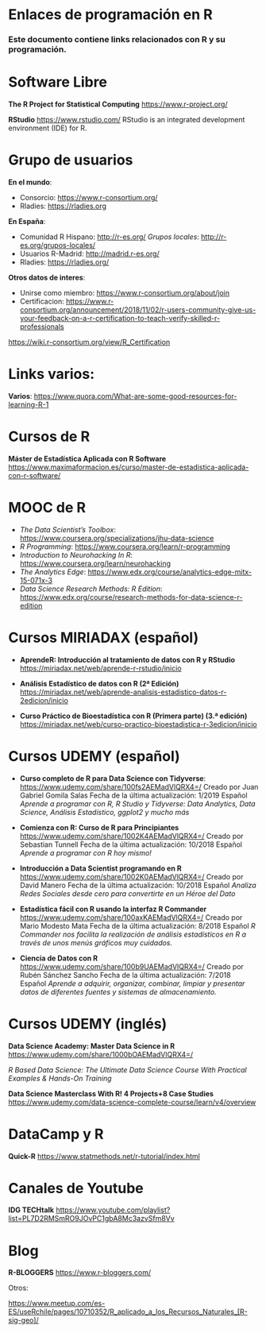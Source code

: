 # Enlaces de programación en R
### Este documento contiene links relacionados con R y su programación.

# Software Libre
**The R Project for Statistical Computing**
https://www.r-project.org/

**RStudio**
https://www.rstudio.com/
RStudio is an integrated development environment (IDE) for R.

# Grupo de usuarios

**En el mundo**:
- Consorcio: https://www.r-consortium.org/
- Rladies: https://rladies.org

**En España**:
- Comunidad R Hispano: http://r-es.org/
*Grupos locales*: http://r-es.org/grupos-locales/
- Usuarios R-Madrid:  http://madrid.r-es.org/
- Rladies: https://rladies.org/

**Otros datos de interes**:
- Unirse como miembro: https://www.r-consortium.org/about/join
- Certificacion: 
https://www.r-consortium.org/announcement/2018/11/02/r-users-community-give-us-your-feedback-on-a-r-certification-to-teach-verify-skilled-r-professionals

https://wiki.r-consortium.org/view/R_Certification

# Links varios:

**Varios**:
https://www.quora.com/What-are-some-good-resources-for-learning-R-1

# Cursos de R


**Máster de Estadística Aplicada con R Software**
https://www.maximaformacion.es/curso/master-de-estadistica-aplicada-con-r-software/



# MOOC de R
- *The Data Scientist’s Toolbox*: 
https://www.coursera.org/specializations/jhu-data-science
- *R Programming*:
https://www.coursera.org/learn/r-programming
- *Introduction to Neurohacking In R*:
https://www.coursera.org/learn/neurohacking
- *The Analytics Edge*:
https://www.edx.org/course/analytics-edge-mitx-15-071x-3
- *Data Science Research Methods: R Edition*:
https://www.edx.org/course/research-methods-for-data-science-r-edition

# Cursos MIRIADAX (español)

- **AprendeR: Introducción al tratamiento de datos con R y RStudio**
https://miriadax.net/web/aprende-r-rstudio/inicio

- **Análisis Estadístico de datos con R (2ª Edición)**
https://miriadax.net/web/aprende-analisis-estadistico-datos-r-2edicion/inicio


- **Curso Práctico de Bioestadística con R (Primera parte) (3.ª edición)**
https://miriadax.net/web/curso-practico-bioestadistica-r-3edicion/inicio


# Cursos UDEMY (español)
- **Curso completo de R para Data Science con Tidyverse**:
https://www.udemy.com/share/100fs2AEMadVlQRX4=/
Creado por Juan Gabriel Gomila Salas
Fecha de la última actualización: 1/2019
Español
*Aprende a programar con R, R Studio y Tidyverse: Data Analytics, Data Science, Análisis Estadístico, ggplot2 y mucho más*

- **Comienza con R: Curso de R para Principiantes** 
https://www.udemy.com/share/1002K4AEMadVlQRX4=/
Creado por Sebastian Tunnell
Fecha de la última actualización: 10/2018
Español
*Aprende a programar con R hoy mismo!*

- **Introducción a Data Scientist programando en R**
https://www.udemy.com/share/1002K0AEMadVlQRX4=/
Creado por David Manero
Fecha de la última actualización: 10/2018
Español
*Analiza Redes Sociales desde cero para convertirte en un Héroe del Dato*

- **Estadística fácil con R usando la interfaz R Commander**
https://www.udemy.com/share/100axKAEMadVlQRX4=/
Creado por Mario Modesto Mata
Fecha de la última actualización: 8/2018
Español
*R Commander nos facilita la realización de análisis estadísticos en R a través de unos menús gráficos muy cuidados.*

- **Ciencia de Datos con R**
https://www.udemy.com/share/100b9UAEMadVlQRX4=/
Creado por Rubén Sánchez Sancho
Fecha de la última actualización: 7/2018
Español
*Aprende a adquirir, organizar, combinar, limpiar y presentar datos de diferentes fuentes y sistemas de almacenamiento.*


# Cursos UDEMY (inglés)

**Data Science Academy: Master Data Science in R**
https://www.udemy.com/share/1000bOAEMadVlQRX4=/

*R Based Data Science: The Ultimate Data Science Course With Practical Examples & Hands-On Training*

**Data Science Masterclass With R! 4 Projects+8 Case Studies**
https://www.udemy.com/data-science-complete-course/learn/v4/overview



# DataCamp y R

**Quick-R**
https://www.statmethods.net/r-tutorial/index.html


# Canales de Youtube

**IDG TECHtalk**
https://www.youtube.com/playlist?list=PL7D2RMSmRO9JOvPC1gbA8Mc3azvSfm8Vv


# Blog
**R-BLOGGERS**
https://www.r-bloggers.com/


Otros:

https://www.meetup.com/es-ES/useRchile/pages/10710352/R_aplicado_a_los_Recursos_Naturales_[R-sig-geo]/

